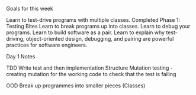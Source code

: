 Goals for this week

Learn to test-drive programs with multiple classes.
Completed Phase 1: Testing Bites
Learn to break programs up into classes.
Learn to debug your programs.
Learn to build software as a pair.
Learn to explain why test-driving, object-oriented design, debugging, and pairing are powerful practices for software engineers.


Day 1 Notes

TDD
Write test and then implementation 
Structure 
Mutation testing - creating mutation for the working code to check that the test is failing

OOD
Break up programmes into smaller pieces (Classes)

